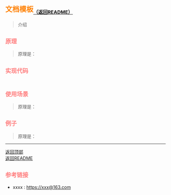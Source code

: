 # <span id='top' style='font-size:22px;color:#ff8000;'>文档模板</span><sub style='font-size:15px;'>[（返回README）](/README.md)</sub>
> 介绍
## <span style='font-size:18px;color:#ff8080;'>原理</span>
> 原理是：
## <span style='font-size:18px;color:#ff8080;'>实现代码</span>

```JavaScript
```
## <span style='font-size:18px;color:#ff8080;'>使用场景</span>
> 原理是：
##  <span style='font-size:18px;color:#ff8080;'>例子</span>
> 原理是：
-----
[返回顶部](#top)<br/>
[返回README](/README.md)
## <span style='font-size:18px;color:#ff8080;'>参考链接</span>

- xxxx : <https://xxx@163.com>
